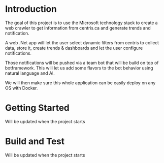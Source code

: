 # Introduction 
The goal of this project is to use the Microsoft technology stack to create a web crawler to get information from centris.ca and generate trends and notification.

A web .Net app will let the user select dynamic filters from centris  to collect data,  store it, create trends & dashboards and let the user configure notifications.

Those notifications will be pushed via a team bot that will be build on top of botframework. This will let us add some flavors to the bot behavior using natural language and AI.

We will then make sure this whole application can be easily deploy on any OS with Docker. 

# Getting Started
Will be updated when the project starts

# Build and Test
Will be updated when the project starts

